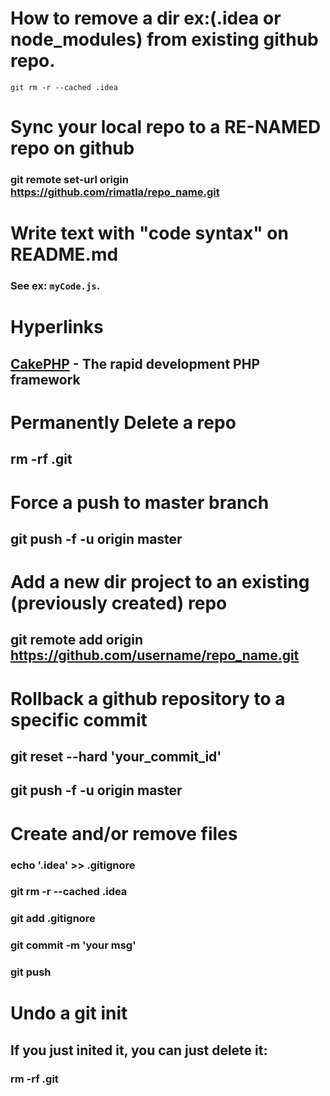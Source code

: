 # How to remove a dir ex:(.idea or node_modules) from existing github repo.
`git rm -r --cached .idea`

# Sync your local repo to a RE-NAMED repo on github
### git remote set-url origin https://github.com/rimatla/repo_name.git

# Write text with "code syntax" on README.md
### See ex: `myCode.js`.

# Hyperlinks
## [CakePHP](http://www.cakephp.org) - The rapid development PHP framework

# Permanently Delete a repo
## rm -rf .git

# Force a push to master branch
## git push -f -u origin master  

# Add a new dir project to an existing (previously created) repo
## git remote add origin https://github.com/username/repo_name.git


# Rollback a github repository to a specific commit
## git reset --hard 'your_commit_id'
## git push -f -u origin master  


# Create and/or remove files
### echo '.idea' >> .gitignore
### git rm -r --cached .idea
### git add .gitignore
### git commit -m 'your msg'
### git push

# Undo a git init
## If you just inited it, you can just delete it:
### rm -rf .git
